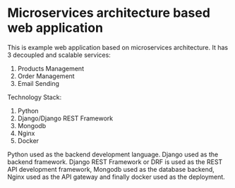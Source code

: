 # Microservices architecture based web application

This is example web application based on microservices architecture. It has 3 decoupled and scalable services:

01. Products Management
02. Order Management
03. Email Sending

Technology Stack:
01. Python 
02. Django/Django REST Framework
03. Mongodb
04. Nginx
05. Docker

Python used as the backend development language. Django used as the backend framework. Django REST Framework or DRF is used as the REST API development framework, Mongodb used as the database backend, Nginx used as the API gateway and finally docker used as the deployment.
